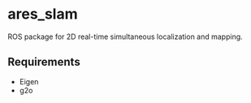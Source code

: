 # ares_slam
ROS package for 2D real-time simultaneous localization and mapping.

## Requirements
- Eigen
- g2o
